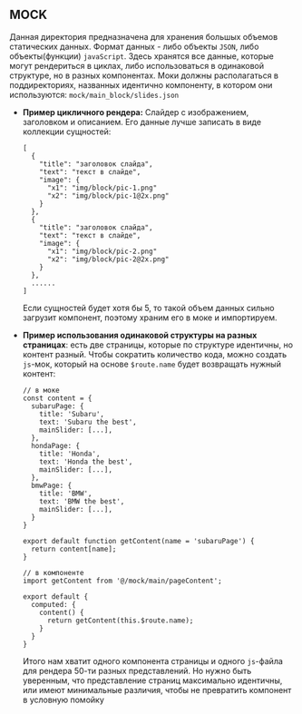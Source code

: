 ## MOCK

Данная директория предназначена для хранения большых объемов статических данных. Формат данных - либо объекты `JSON`,
либо объекты(функции) `javaScript`. Здесь хранятся все данные, которые могут рендериться в циклах, либо использоваться 
в одинаковой структуре, но в разных компонентах. Моки должны располагаться в поддиректориях, названных идентично компоненту, в котором они используются:
`mock/main_block/slides.json`

* **Пример цикличного рендера:** Слайдер с изображением, заголовком и описанием. Его данные лучше записать в виде коллекции сущностей:

  ```
  [
    {
      "title": "заголовок слайда",
      "text": "текст в слайде",
      "image": {
        "x1": "img/block/pic-1.png"
        "x2": "img/block/pic-1@2x.png"
      }
    },
    {
      "title": "заголовок слайда",
      "text": "текст в слайде",
      "image": {
        "x1": "img/block/pic-2.png"
        "x2": "img/block/pic-2@2x.png"
      }
    },
    ......
  ]
  ```
  Если сущностей будет хотя бы 5, то такой объем данных сильно загрузит компонент, поэтому храним его в моке и импортируем.
* **Пример использования одинаковой структуры на разных страницах**: есть две страницы, которые по структуре идентичны, но контент разный.
  Чтобы сократить количество кода, можно создать `js`-мок, который на основе `$route.name` будет возвращать нужный контент:

  ```
  // в моке
  const content = {
    subaruPage: {
      title: 'Subaru',
      text: 'Subaru the best',
      mainSlider: [...],
    },
    hondaPage: {
      title: 'Honda',
      text: 'Honda the best',
      mainSlider: [...],
    },
    bmwPage: {
      title: 'BMW',
      text: 'BMW the best',
      mainSlider: [...],
    }
  }
  
  export default function getContent(name = 'subaruPage') {
    return content[name];
  }
  
  // в компоненте
  import getContent from '@/mock/main/pageContent';
  
  export default {
    computed: {
      content() {
        return getContent(this.$route.name);
      }
    }
  }
  ```
  
    Итого нам хватит одного компонента страницы и одного `js`-файла для рендера 50-ти разных представлений. Но нужно быть уверенным, что представление страниц максимально идентичны, или имеют минимальные различия, чтобы не превратить компонент в условную помойку
